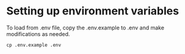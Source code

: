 # Setting up environment variables

To load from .env file, copy the .env.example to .env and make modifications as needed.

```
cp .env.example .env
```

